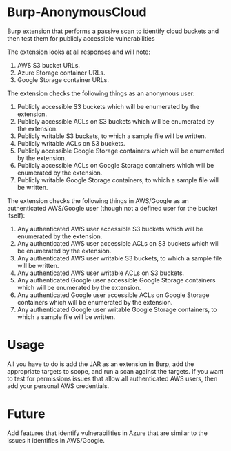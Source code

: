 # Burp-AnonymousCloud
Burp extension that performs a passive scan to identify cloud buckets and then test them for publicly accessible vulnerabilities

The extension looks at all responses and will note:
1. AWS S3 bucket URLs.
2. Azure Storage container URLs.
3. Google Storage container URLs.

The extension checks the following things as an anonymous user:
1. Publicly accessible S3 buckets which will be enumerated by the extension.
2. Publicly accessible ACLs on S3 buckets which will be enumerated by the extension.
3. Publicly writable S3 buckets, to which a sample file will be written.
4. Publicly writable ACLs on S3 buckets.
5. Publicly accessible Google Storage containers which will be enumerated by the extension.
6. Publicly accessible ACLs on Google Storage containers which will be enumerated by the extension.
7. Publicly writable Google Storage containers, to which a sample file will be written.

The extension checks the following things in AWS/Google as an authenticated AWS/Google user (though not a defined user for the bucket itself):
1. Any authenticated AWS user accessible S3 buckets which will be enumerated by the extension.
2. Any authenticated AWS user accessible ACLs on S3 buckets which will be enumerated by the extension.
3. Any authenticated AWS user writable S3 buckets, to which a sample file will be written.
4. Any authenticated AWS user writable ACLs on S3 buckets.
5. Any authenticated Google user accessible Google Storage containers which will be enumerated by the extension.
6. Any authenticated Google user accessible ACLs on Google Storage containers which will be enumerated by the extension.
7. Any authenticated Google user writable Google Storage containers, to which a sample file will be written.

Usage
=====

All you have to do is add the JAR as an extension in Burp, add the appropriate targets to scope, and run a scan against the targets. If you want to test for permissions issues that allow all authenticated AWS users, then add your personal AWS credentials.


Future
======

Add features that identify vulnerabilities in Azure that are similar to the issues it identifies in AWS/Google.
